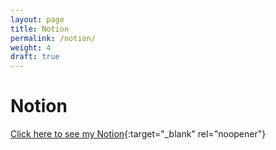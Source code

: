 ```yaml
---
layout: page
title: Notion
permalink: /notion/
weight: 4
draft: true
---
```


# Notion
[Click here to see my Notion](https://cybery.notion.site/ysahbaz){:target="_blank" rel="noopener"}